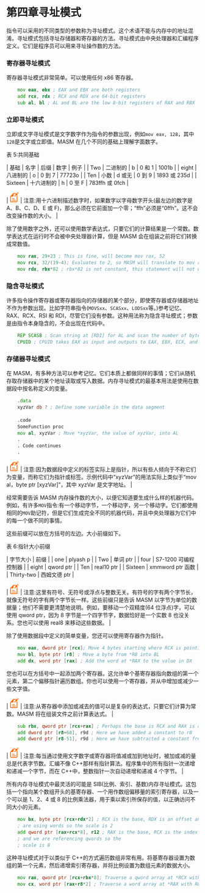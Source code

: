 # 第四章寻址模式

指令可以采用的不同类型的参数称为寻址模式。这个术语不能与内存中的地址混淆。寻址模式包括寻址存储器和寄存器的方法。寻址模式由中央处理器和汇编程序定义。它们是程序员可以用来寻址操作数的方法。

### 寄存器寻址模式

寄存器寻址模式非常简单。可以使用任何 x86 寄存器。

```asm
    mov eax, ebx ; EAX and EBX are both registers
    add rcx, rdx ; RCX and RDX are 64-bit registers
    sub al, bl ; AL and BL are the low 8-bit registers of RAX and RBX

```

### 立即寻址模式

立即或文字寻址模式是文字数字作为指令的参数出现，例如`mov eax, 128`，其中`128`是文字或立即值。MASM 在几个不同的基础上理解字面数字。

表 5:共同基础

| 基础 | 名字 | 后缀 | 数字 | 例子 |
| Two | 二进制的 | b | 0 和 1 | 1001b |
| eight | 八进制的 | o | 0 到 7 | 77723o |
| Ten | 小数 | d 或无 | 0 到 9 | 1893 或 235d |
| Sixteen | 十六进制的 | h | 0 至 F | 783ffh 或 0fch |

| ![](img/note.png) | 注意:用十六进制描述数字时，如果数字以字母数字开头(最左边的数字是 A、B、C、D、E 或 F)，那么必须在它前面加一个零；“ffh”必须是“0ffh”。这不会改变操作数的大小。 |

除了使用数字之外，还可以使用数学表达式，只要它们的计算结果是一个常数。数学表达式在运行时不会被中央处理器计算，但是 MASM 会在组装之前将它们转换成常数值。

```asm
    mov rax, 29+23 ; This is fine, will become mov rax, 52
    mov rcx, 32/(19-4); Evaluates to 2, so MASM will translate to mov rax, 2
    mov rdx, rbx*82 ; rbx*82 is not constant, this statement will not work

```

### 隐含寻址模式

许多指令操作寄存器或寄存器指向的存储器的某个部分，即使寄存器或存储器地址不作为参数出现。比如字符串指令(`MOVSxx`、`SCASxx`、`LODSxx`等。)参考记忆、RAX、RCX、RSI 和 RDI，尽管它们没有参数。这种用法称为隐含寻址模式；参数是由指令本身隐含的，不会出现在代码中。

```asm
    REP SCASB ; Scan string at [RDI] for AL and scan the number of bytes in RCX
    CPUID ; CPUID takes EAX as input and outputs to EAX, EBX, ECX, and EDX

```

### 存储器寻址模式

在 MASM，有多种方法可以参考记忆。它们本质上都做同样的事情；它们从随机存取存储器中的某个地址读取或写入数据。内存寻址模式的最基本用法是使用在数据段中按名称定义的变量。

```asm
    .data
    xyzVar db ? ; Define some variable in the data segment

    .code
    SomeFunction proc
    mov al, xyzVar ; Move *xyzVar, the value of xyzVar, into AL
    .
    . Code continues
    .

```

| ![](img/note.png) | 注意:因为数据段中定义的标签实际上是指针，所以有些人倾向于不称它们为变量，而称它们为指针或标签。示例代码中“xyzVar”的用法实际上类似于“mov al，byte ptr [xyzVar]”，其中 xyzVar 是文字地址。 |

经常需要告诉 MASM 内存操作数的大小，以便它知道要生成什么样的机器代码。例如，有许多`MOV`指令:有一个移动字节，一个移动字，另一个移动字。它们都使用相同的`MOV`助记符，但是它们生成完全不同的机器代码，并且中央处理器为它们中的每一个做不同的事情。

这些前缀可以放在方括号的左边。大小前缀如下。

表 6:指针大小前缀

| 字节大小 | 前缀 |
| one | plyash p |
| Two | 单词 ptr |
| four | S7-1200 可编程控制器 |
| eight | qword ptr |
| Ten | real10 ptr |
| Sixteen | xmmword ptr 函数 |
| Thirty-two | 西姆文德 ptr |

| ![](img/note.png) | 注意:这里有符号、无符号或浮点与整数无关。有符号的字有两个字节长，就像无符号的字有两个字节长一样。这些前缀只是告诉 MASM 以字节为单位的数据量；他们不需要更清楚地说明。例如，要移动一个双精度(64 位浮点)字，可以使用 qword ptr，因为 8 字节是一个四字节字，数据恰好是一个实数 8 也没关系。您也可以使用 real8 来移动这些数据。 |

除了使用数据段中定义的简单变量，您还可以使用寄存器作为指针。

```asm
    mov eax, dword ptr [rcx]; Move 4 bytes starting where RCX is pointing
    mov bl, byte ptr [r8] ; Move a byte from *R8 into BL
    add dx, word ptr [rax] ; Add the word at *RAX to the value in DX

```

您也可以在方括号中一起添加两个寄存器。这允许单个基寄存器指向数组的第一个元素，第二个偏移指针遍历数组。你也可以使用一个寄存器，并从中增加或减少一些文字值。

| ![](img/note.png) | 注意:从寄存器中添加或减去的值可以是复杂的表达式，只要它们计算为常数。MASM 将在组装文件之前计算表达式。 |

```asm
    sub rbx, qword ptr [rcx+rax] ; Perhaps the base is RCX and RAX is an offset
    add dword ptr [r8+68], r9d ; Here we have added a constant to r8
    add dword ptr [r8-51], r9d ; Here we have subtracted a constant from r8

```

| ![](img/note.png) | 注意:每当通过使用文字数字或寄存器将值减或加到地址时，被加或减的量总是代表字节数。汇编不像 C++那样有指针算法。程序集中的所有指针一次递增和递减一个字节，而在 C++中，整数指针一次自动递增和递减 4 个字节。 |

所有内存寻址模式中最灵活的可能是 SIB(比例、索引、基数)内存寻址模式。这包括一个指向某个数组开头的基寄存器、一个用作数组偏移量的索引寄存器，以及一个可以是 1、2、4 或 8 的比例乘法器，用于乘以索引所保存的值，以正确访问不同大小的元素。

```asm
    mov bx, byte ptr [rcx+rdx*2] ; RCX is the base, RDX is an offset and we
    ; are using words so the scale is 2
    add qword ptr [rax+rcx*8], r12 ; RAX is the base, RCX is the index
    ; and we are referencing qwords so the
    ; scale is 8

```

这种寻址模式对于以类似于 C++的方式遍历数组非常有用。将基寄存器设置为数组的第一个元素，然后递增索引寄存器，并将比例设置为数组元素的数据大小。

```asm
    mov rax, qword ptr [rcx+rbx*8]; Traverse a qword array at *RCX with RBX
    mov cx, word ptr [rax+r8*2] ; Traverse a word array at *RAX with R8

```